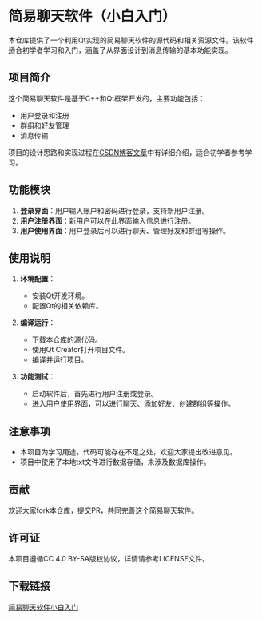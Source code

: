 # 简易聊天软件（小白入门）

本仓库提供了一个利用Qt实现的简易聊天软件的源代码和相关资源文件。该软件适合初学者学习和入门，涵盖了从界面设计到消息传输的基本功能实现。

## 项目简介

这个简易聊天软件是基于C++和Qt框架开发的，主要功能包括：
- 用户登录和注册
- 群组和好友管理
- 消息传输

项目的设计思路和实现过程在[CSDN博客文章](https://blog.csdn.net/weixin_43812804/article/details/103026718)中有详细介绍，适合初学者参考学习。

## 功能模块

1. **登录界面**：用户输入账户和密码进行登录，支持新用户注册。
2. **用户注册界面**：新用户可以在此界面输入信息进行注册。
3. **用户使用界面**：用户登录后可以进行聊天、管理好友和群组等操作。

## 使用说明

1. **环境配置**：
   - 安装Qt开发环境。
   - 配置Qt的相关依赖库。

2. **编译运行**：
   - 下载本仓库的源代码。
   - 使用Qt Creator打开项目文件。
   - 编译并运行项目。

3. **功能测试**：
   - 启动软件后，首先进行用户注册或登录。
   - 进入用户使用界面，可以进行聊天、添加好友、创建群组等操作。

## 注意事项

- 本项目为学习用途，代码可能存在不足之处，欢迎大家提出改进意见。
- 项目中使用了本地txt文件进行数据存储，未涉及数据库操作。

## 贡献

欢迎大家fork本仓库，提交PR，共同完善这个简易聊天软件。

## 许可证

本项目遵循CC 4.0 BY-SA版权协议，详情请参考LICENSE文件。

## 下载链接

[简易聊天软件小白入门](https://pan.quark.cn/s/54b45ebc7a66)
